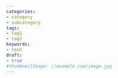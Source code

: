 ```yaml
---
categories:
- category
- subcategory
tags:
- tag1
- tag2
keywords:
- tech
draft:
- true
#thumbnailImage: //example.com/image.jpg
---
```


<!--more-->
